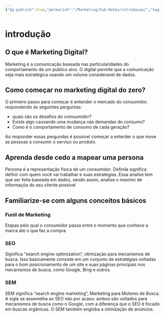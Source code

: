 ```yaml
---
{"dg-publish":true,"permalink":"/Marketing/Sub-Notes/introducao/","tags":["Marketing"],"created":"2025-05-09T11:50:18.037-03:00"}
---
```



# introdução


## O que é Marketing Digital?

Marketing é a comunicação baseada nas particularidades do comportamento de um publico alvo. O digital permite que a comunicação seja mais estratégica usando um volume consideravel de dados.

## Como começar no marketing digital do zero?

O primeiro passo para começar é entender o mercado do consumidor. respondendo às seguintes perguntas:

- quais são os desafios do comsumidor?
- Existe algo causando uma mudança nas demandas do consumo?
- Como é o comportamento de consumo de cada geração?

Ao responder essas pergundas é possivel começar a enterder o que move as pessoas a consumir o serviço ou produto.

## Aprenda desde cedo a mapear uma persona

Persona é a representação fisica de um consumidor. Definila significa definir com quem você vai trabalhar e suas estratégias.
Essa analise tem que ser feita baseada em dados, sendo assim, analise o maximo de informaçõa do seu cliente possivel

## Familiarize-se com alguns conceitos básicos

### Funil de Marketing

Etapas pelo qual o consumidor passa entre o momento que conhece a marca ate o que faz a compra

### SEO

Significa “search engine optimization”, otimização para mecanismos de busca. Isso basicamente consiste em um conjunto de estratégias voltadas para o bom posicionamento de um site e suas páginas principais nos mecanismos de busca, como Google, Bing e outros.

### SEM

SEM significa “search engine marketing”, Marketing para Motores de Busca. A sigla se assemelha ao SEO não por acaso: ambos são voltados para mecanismos de busca como o Google, com a diferença que o SEO é focado em buscas orgânicas. O SEM também engloba a otimização de anúncios.